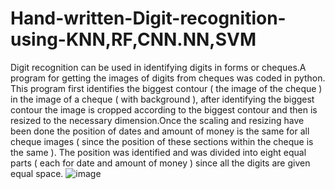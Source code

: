 # Hand-written-Digit-recognition-using-KNN,RF,CNN.NN,SVM


Digit recognition can be used in identifying digits in forms or cheques.A program for getting the images of digits from cheques was coded in python.
This program first identifies the biggest contour ( the image of the cheque ) in the image of a cheque ( with background ), after identifying the biggest contour the image is cropped according to the biggest contour and then is resized to the necessary dimension.Once the scaling and resizing have been done the position of dates and amount of money is the same for all cheque images ( since the position of these sections within the cheque is the same ). The position was identified and was divided into eight equal parts ( each for date and amount of money ) since all the digits are given equal space.
![image](https://user-images.githubusercontent.com/77917201/218696973-7fd065bd-91f5-42ab-b26c-959591304463.png)
